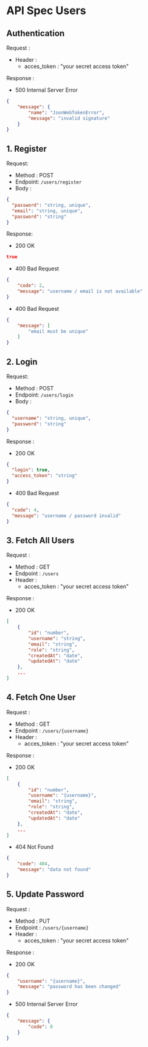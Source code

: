 # API Spec Users

## Authentication

Request :
- Header :
    - acces_token : "your secret access token"

Response : 
- 500 Internal Server Error
```json
{
    "message": {
        "name": "JsonWebTokenError",
        "message": "invalid signature"
    }
}
```

## 1. Register

Request: 
- Method : POST
- Endpoint: `/users/register`
- Body :

```json
{
  "password": "string, unique",
  "email": "string, unique",
  "password": "string"
}
```

Response:
- 200 OK
```json
true
```
- 400 Bad Request
```json
{
    "code": 2,
    "message": "username / email is not available"
}
```
- 400 Bad Request
```json
{
    "message": [
        "email must be unique"
    ]
}
```

## 2. Login

Request: 
- Method : POST
- Endpoint: `/users/login`
- Body :
```json
{
  "username": "string, unique",
  "password": "string"
}
```

Response :

- 200 OK
```json
{
  "login": true,
  "access_token": "string"
}
```
- 400 Bad Request
```json
{
  "code": 4,
  "message": "username / password invalid"
}
```

## 3. Fetch All Users
Request :
- Method : GET
- Endpoint : `/users`
- Header :
    - acces_token : "your secret access token"

Response :
- 200 OK
```json
[
    {
        "id": "number",
        "username": "string",
        "email": "string",
        "role": "string",
        "createdAt": "date",
        "updatedAt": "date"
    },
    ...
]
```

## 4. Fetch One User
Request :
- Method : GET
- Endpoint : `/users/{username}`
- Header :
    - acces_token : "your secret access token"

Response :
- 200 OK
```json
[
    {
        "id": "number",
        "username": "{username}",
        "email": "string",
        "role": "string",
        "createdAt": "date",
        "updatedAt": "date"
    },
    ...
]
```
- 404 Not Found
```json
{
    "code": 404,
    "message": "data not found"
}
```

## 5. Update Password
Request :
- Method : PUT
- Endpoint : `/users/{username}`
- Header :
    - acces_token : "your secret access token"

Response :
- 200 OK
```json
{
    "username": "{username}",
    "message": "password has been changed"
}
```
- 500 Internal Server Error
```json
{
    "message": {
        "code": 8
    }
}
```